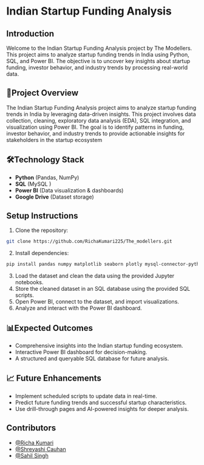 # Indian Startup Funding Analysis

## Introduction
Welcome to the Indian Startup Funding Analysis project by The Modellers. This project aims to analyze startup funding trends in India using Python, SQL, and Power BI. The objective is to uncover key insights about startup funding, investor behavior, and industry trends by processing real-world data.

## 🚀Project Overview

The Indian Startup Funding Analysis project aims to analyze startup funding trends in India by leveraging data-driven insights. This project involves data collection, cleaning, exploratory data analysis (EDA), SQL integration, and visualization using Power BI. The goal is to identify patterns in funding, investor behavior, and industry trends to provide actionable insights for stakeholders in the startup ecosystem


## 🛠️Technology Stack

* **Python** (Pandas, NumPy)
* **SQL** (MySQL )
* **Power BI** (Data visualization & dashboards)
* **Google Drive** (Dataset storage)

## Setup Instructions
1. Clone the repository:
```bash
git clone https://github.com/RichaKumari225/The_modellers.git
```

2. Install dependencies:
```bash 
pip install pandas numpy matplotlib seaborn plotly mysql-connector-python
```
3.  Load the dataset and clean the data using the provided Jupyter notebooks.
4.  Store the cleaned dataset in an SQL database using the provided SQL scripts.
5.  Open Power BI, connect to the dataset, and import visualizations.
6.  Analyze and interact with the Power BI dashboard.

## 📊Expected Outcomes
* Comprehensive insights into the Indian startup funding ecosystem.
* Interactive Power BI dashboard for decision-making.
* A structured and queryable SQL database for future analysis.

## 📈 Future Enhancements
*  Implement scheduled scripts to update data in real-time.
*  Predict future funding trends and successful startup characteristics.
*  Use drill-through pages and AI-powered insights for deeper analysis.


  ## Contributors

- [@Richa Kumari](https://www.linkedin.com/in/richa-kumari-213891215)
- [@Shreyashi Cauhan](https://linkedin.com/in/anandnair99)
- [@Sahil Singh](https://linkedin.com/in/v-n-nikhilesh-yadapaka-1ab422237)
